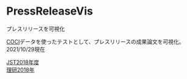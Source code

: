 # PressReleaseVis
プレスリリースを可視化

[COCI](https://opencitations.net/index/coci)データを使ったテストとして、プレスリリースの成果論文を可視化。  
2021/10/29現在  

[JST2018年度](JST2018)  
[理研2018年](riken2018)  
